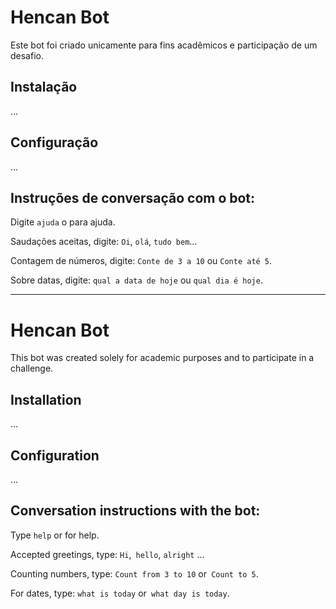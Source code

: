 # Hencan Bot

Este bot foi criado unicamente para fins acadêmicos e participação de um desafio.

## Instalação

...

## Configuração

...

## Instruções de conversação com o bot:

Digite `ajuda` o para ajuda.

Saudações aceitas, digite: `Oi`, `olá`, `tudo bem`...

Contagem de números, digite: `Conte de 3 a 10` ou `Conte até 5`.

Sobre datas, digite: `qual a data de hoje` ou `qual dia é hoje`.



*************************************************************************************************


# Hencan Bot

This bot was created solely for academic purposes and to participate in a challenge.

## Installation

...

## Configuration

...

## Conversation instructions with the bot:

Type `help` or for help.

Accepted greetings, type: `Hi`,` hello`, `alright` ...

Counting numbers, type: `Count from 3 to 10` or` Count to 5`.

For dates, type: `what is today` or` what day is today`.
